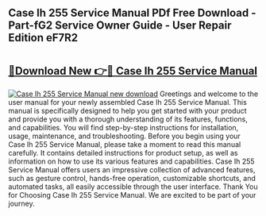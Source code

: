 ## Case Ih 255 Service Manual PDf Free Download - Part-fG2 Service Owner Guide - User Repair Edition eF7R2

# <h2><a href="http://bc94654.oget.top/?id=Case+Ih+255+Service+Manual">🔗Download New 👉🔴 Case Ih 255 Service Manual</a></h2>

[![Case Ih 255 Service Manual new download](https://i.imgur.com/5g1atiW.png)](http://bc94654.oget.top/?id=Case+Ih+255+Service+Manual)
Greetings and welcome to the user manual for your newly assembled Case Ih 255 Service Manual. This manual is specifically designed to help you get started with your product and provide you with a thorough understanding of its features, functions, and capabilities. You will find step-by-step instructions for installation, usage, maintenance, and troubleshooting. Before you begin using your Case Ih 255 Service Manual, please take a moment to read this manual carefully. It contains detailed instructions for product setup, as well as information on how to use its various features and capabilities. Case Ih 255 Service Manual offers users an impressive collection of advanced features, such as gesture control, hands-free operation, customizable shortcuts, and automated tasks, all easily accessible through the user interface. Thank You for Choosing Case Ih 255 Service Manual. We are excited to be part of your journey.
